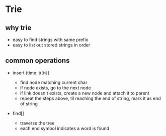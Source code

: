 # Trie

## why trie
- easy to find strings with same prefix
- easy to list out stored strings in order

## common operations
- insert (time: `O(M)`)
    - find node matching current char
    - if node exists, go to the next node
    - if link doesn't exists, create a new node and attach it to parent
    - repeat the steps above, til reaching the end of string, mark it as end of string

- find[]
    - traverse the tree
    - each end symbol indicates a word is found
